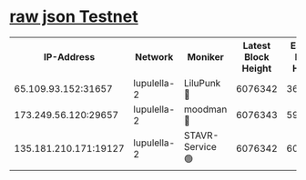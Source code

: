 [raw json Testnet](https://rpc-check.jaclalt.stavr.tech/jaclalt/rpc-jaclalt-result.json)
=

<table><tr><th>IP-Address</th><th>Network</th><th>Moniker</th><th>Latest Block Height</th><th>Earliest Block Height</th><th>Catching Up</th><th>Tx Index</th><th>Voting Power</th><th>Scan Time</th></tr><tr><td>65.109.93.152:31657</td><td>lupulella-2</td><td>LiluPunk 🔴</td><td>6076342</td><td>3688866</td><td>False</td><td>on</td><td>685133</td><td>2024-01-06T20:54:19.200419954UTC</td></tr><tr><td>173.249.56.120:29657</td><td>lupulella-2</td><td>moodman 🔴</td><td>6076343</td><td>5976343</td><td>False</td><td>off</td><td>769094</td><td>2024-01-06T20:54:25.758086593UTC</td></tr><tr><td>135.181.210.171:19127</td><td>lupulella-2</td><td>STAVR-Service 🟢</td><td>6076342</td><td>6074501</td><td>False</td><td>on</td><td>0</td><td>2024-01-06T20:54:18.852951006UTC</td></tr></table>
